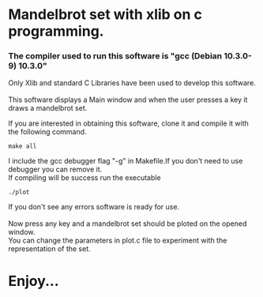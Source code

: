 # Mandelbrot set with xlib on c programming.
### The compiler used to run this software is "gcc (Debian 10.3.0-9) 10.3.0"
Only Xlib and standard C Libraries have been used to develop this software.<br><br>
This software displays a Main window and when the user presses a key it draws a mandelbrot set.<br>

If you are interested in obtaining this software, clone it and compile it with the following command.<br>
```
make all
```
I include the gcc debugger flag "-g" in Makefile.If you don't need to use debugger you can remove it.<br>
If compiling will be success run the executable
```
./plot
```
If you don't see any errors software is ready for use.<br><br>
Now press any key and a mandelbrot set should be ploted on the opened window.<br>
You can change the parameters in plot.c file to experiment with the representation of the set.

# Enjoy...